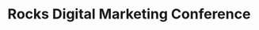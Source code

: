 ---
state: TX
region: Dallas
title: Rocks Digital Marketing Conference
event_url: https://www.rocksdigital.com/
start_date: 2019-06-30
cost: $75 - $150
topics: [ marketing ]
---